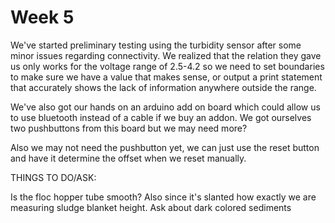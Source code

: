 # Week 5

We've started preliminary testing using the turbidity sensor after some minor issues regarding connectivity.
We realized that the relation they gave us only works for the voltage range of 2.5-4.2 so we need to set boundaries to make sure we have
a value that makes sense, or output a print statement that accurately shows the lack of information anywhere outside the range.


We've also got our hands on an arduino add on board which could allow us to use bluetooth instead of a cable if we buy an addon.
We got ourselves two pushbuttons from this board but we may need more?

Also we may not need the pushbutton yet, we can just use the reset button and have it determine the offset when we reset manually.



THINGS TO DO/ASK:

Is the floc hopper tube smooth?
Also since it's slanted how exactly we are measuring sludge blanket height.
Ask about dark colored sediments
